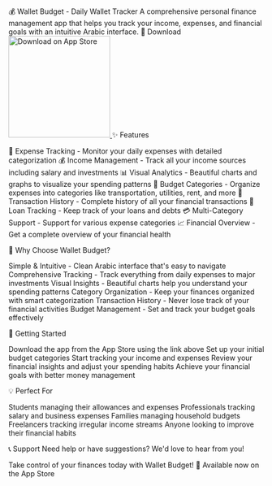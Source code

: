 💰 Wallet Budget - Daily Wallet Tracker
A comprehensive personal finance management app that helps you track your income, expenses, and financial goals with an intuitive Arabic interface.
📱 Download
<a href="https://apps.apple.com/ar/app/wallet-budget-daily-wallet/id6741729309">
  <img src="https://developer.apple.com/assets/elements/badges/download-on-the-app-store.svg" alt="Download on App Store" width="200">
</a>
✨ Features

💸 Expense Tracking - Monitor your daily expenses with detailed categorization
💰 Income Management - Track all your income sources including salary and investments
📊 Visual Analytics - Beautiful charts and graphs to visualize your spending patterns
🎯 Budget Categories - Organize expenses into categories like transportation, utilities, rent, and more
📅 Transaction History - Complete history of all your financial transactions
🏦 Loan Tracking - Keep track of your loans and debts
💳 Multi-Category Support - Support for various expense categories
📈 Financial Overview - Get a complete overview of your financial health

🌟 Why Choose Wallet Budget?

Simple & Intuitive - Clean Arabic interface that's easy to navigate
Comprehensive Tracking - Track everything from daily expenses to major investments
Visual Insights - Beautiful charts help you understand your spending patterns
Category Organization - Keep your finances organized with smart categorization
Transaction History - Never lose track of your financial activities
Budget Management - Set and track your budget goals effectively

🚀 Getting Started

Download the app from the App Store using the link above
Set up your initial budget categories
Start tracking your income and expenses
Review your financial insights and adjust your spending habits
Achieve your financial goals with better money management

💡 Perfect For

Students managing their allowances and expenses
Professionals tracking salary and business expenses
Families managing household budgets
Freelancers tracking irregular income streams
Anyone looking to improve their financial habits

📞 Support
Need help or have suggestions? We'd love to hear from you!

Take control of your finances today with Wallet Budget! 💪
Available now on the App Store
